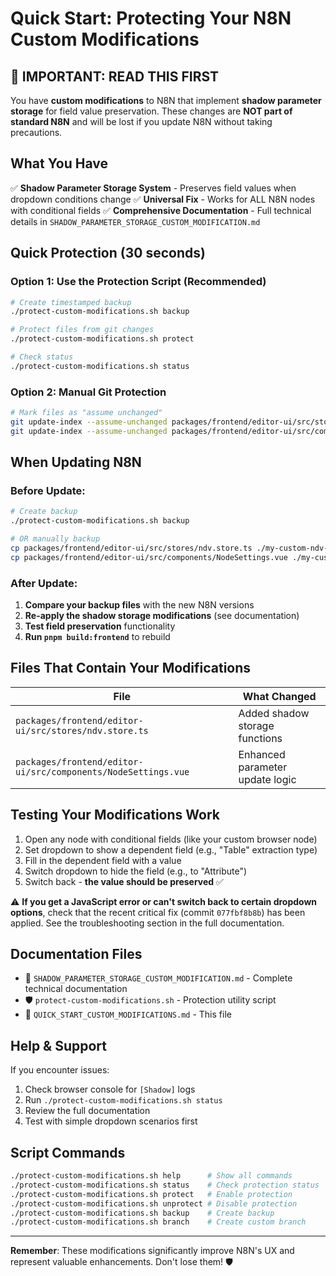 # Quick Start: Protecting Your N8N Custom Modifications

## 🚨 IMPORTANT: READ THIS FIRST

You have **custom modifications** to N8N that implement **shadow parameter storage** for field value preservation. These changes are **NOT part of standard N8N** and will be lost if you update N8N without taking precautions.

## What You Have

✅ **Shadow Parameter Storage System** - Preserves field values when dropdown conditions change
✅ **Universal Fix** - Works for ALL N8N nodes with conditional fields
✅ **Comprehensive Documentation** - Full technical details in `SHADOW_PARAMETER_STORAGE_CUSTOM_MODIFICATION.md`

## Quick Protection (30 seconds)

### Option 1: Use the Protection Script (Recommended)
```bash
# Create timestamped backup
./protect-custom-modifications.sh backup

# Protect files from git changes
./protect-custom-modifications.sh protect

# Check status
./protect-custom-modifications.sh status
```

### Option 2: Manual Git Protection
```bash
# Mark files as "assume unchanged"
git update-index --assume-unchanged packages/frontend/editor-ui/src/stores/ndv.store.ts
git update-index --assume-unchanged packages/frontend/editor-ui/src/components/NodeSettings.vue
```

## When Updating N8N

### Before Update:
```bash
# Create backup
./protect-custom-modifications.sh backup

# OR manually backup
cp packages/frontend/editor-ui/src/stores/ndv.store.ts ./my-custom-ndv-store.ts
cp packages/frontend/editor-ui/src/components/NodeSettings.vue ./my-custom-node-settings.vue
```

### After Update:
1. **Compare your backup files** with the new N8N versions
2. **Re-apply the shadow storage modifications** (see documentation)
3. **Test field preservation** functionality
4. **Run `pnpm build:frontend`** to rebuild

## Files That Contain Your Modifications

| File | What Changed |
|------|-------------|
| `packages/frontend/editor-ui/src/stores/ndv.store.ts` | Added shadow storage functions |
| `packages/frontend/editor-ui/src/components/NodeSettings.vue` | Enhanced parameter update logic |

## Testing Your Modifications Work

1. Open any node with conditional fields (like your custom browser node)
2. Set dropdown to show a dependent field (e.g., "Table" extraction type)
3. Fill in the dependent field with a value
4. Switch dropdown to hide the field (e.g., to "Attribute")
5. Switch back - **the value should be preserved** ✅

⚠️ **If you get a JavaScript error or can't switch back to certain dropdown options**, check that the recent critical fix (commit `077fbf8b8b`) has been applied. See the troubleshooting section in the full documentation.

## Documentation Files

- 📖 `SHADOW_PARAMETER_STORAGE_CUSTOM_MODIFICATION.md` - Complete technical documentation
- 🛡️ `protect-custom-modifications.sh` - Protection utility script
- 🚀 `QUICK_START_CUSTOM_MODIFICATIONS.md` - This file

## Help & Support

If you encounter issues:
1. Check browser console for `[Shadow]` logs
2. Run `./protect-custom-modifications.sh status`
3. Review the full documentation
4. Test with simple dropdown scenarios first

## Script Commands

```bash
./protect-custom-modifications.sh help      # Show all commands
./protect-custom-modifications.sh status    # Check protection status
./protect-custom-modifications.sh protect   # Enable protection
./protect-custom-modifications.sh unprotect # Disable protection
./protect-custom-modifications.sh backup    # Create backup
./protect-custom-modifications.sh branch    # Create custom branch
```

---

**Remember**: These modifications significantly improve N8N's UX and represent valuable enhancements. Don't lose them! 🛡️
